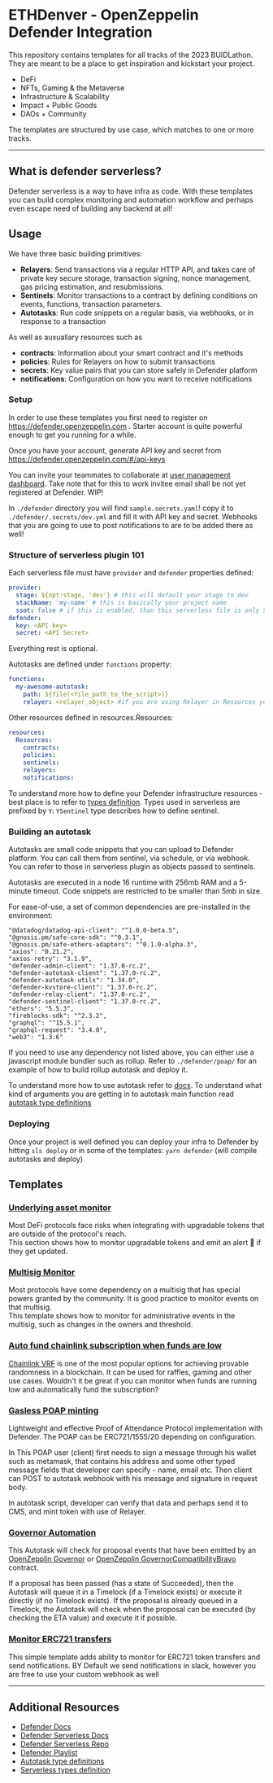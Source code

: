 # ETHDenver - OpenZeppelin Defender Integration

This repository contains templates for all tracks of the 2023 BUIDLathon. They are meant to be a place to get inspiration and kickstart your project. 

-   DeFi
-   NFTs, Gaming & the Metaverse
-   Infrastructure & Scalability
-   Impact + Public Goods
-   DAOs + Community

The templates are structured by use case, which matches to one or more tracks.

---
## What is defender serverless? 

Defender serverless is a way to have infra as code. With these templates you can build complex monitoring and automation workflow and perhaps even escape need of building any backend at all! 


## Usage

We have three basic building primitives:
 - **Relayers**: Send transactions via a regular HTTP API, and takes care of private key secure storage, transaction signing, nonce management, gas pricing estimation, and resubmissions. 
 - **Sentinels**: Monitor transactions to a contract by defining conditions on events, functions, transaction parameters.
 - **Autotasks**: Run code snippets on a regular basis, via webhooks, or in response to a transaction

As well as auxuallary resources such as 
 - **contracts**: Information about your smart contract and it's methods 
 - **policies**: Rules for Relayers on how to submit transactions
 - **secrets**: Key value pairs that you can store safely in Defender platform
 - **notifications**: Configuration on how you want to receive notifications 

### Setup
In order to use these templates you first need to register on https://defender.openzeppelin.com . Starter account is quite powerful enough to get you running for a while. 

Once you have your account, generate API key and secret from https://defender.openzeppelin.com/#/api-keys

You can invite your teammates to collaborate at [user management dashboard](https://defender.openzeppelin.com/#/user-roles). Take note that for this to work invitee email shall be not yet registered at Defender. WIP! 

In `./defender` directory you will find `sample.secrets.yaml`! copy it to `./defender/.secrets/dev.yml` and fill it with API key and secret. Webhooks that you are going to use to post notifications to are to be added there as well! 

### Structure of serverless plugin 101

Each serverless file must have `provider` and `defender` properties defined:
```yml
provider:
  stage: ${opt:stage, 'dev'} # this will default your stage to dev
  stackName: 'my-name' # this is basically your project name 
  ssot: false # if this is enabled, than this serverless file is only SingleSourceOfTruth and will override any other resources in account
defender:
  key: <API key>
  secret: <API Secret>
```
Everything rest is optional. 

Autotasks are defined under `functions` property:
```yml
functions:
  my-awesome-autotask:
    path: ${file(<file_path_to_the_script>)}
    relayer: <relayer_object> #if you are using Relayer in Resources you can import it here, see /defender/poap/serverless.yml for example

```
Other resources defined in resources.Resources:
```yml
resources:
  Resources:
    contracts:
    policies:
    sentinels:
    relayers:
    notifications:
```
To understand more how to define your Defender infrastructure resources - best place is to refer to [types definition](https://github.com/OpenZeppelin/defender-serverless/blob/main/src/types/index.ts).
Types used in serverless are prefixed by `Y`: `YSentinel` type describes how to define sentinel.  

### Building an autotask
Autotasks are small code snippets that you can upload to Defender platform. You can call them from sentinel, via schedule, or via webhook. You can refer to those in serverless plugin as objects passed to sentinels. 

Autotasks are executed in a node 16 runtime with 256mb RAM and a 5-minute timeout. Code snippets are restricted to be smaller than 5mb in size.

For ease-of-use, a set of common dependencies are pre-installed in the environment:
```
"@datadog/datadog-api-client": "^1.0.0-beta.5",
"@gnosis.pm/safe-core-sdk": "^0.3.1",
"@gnosis.pm/safe-ethers-adapters": "^0.1.0-alpha.3",
"axios": "0.21.2",
"axios-retry": "3.1.9",
"defender-admin-client": "1.37.0-rc.2",
"defender-autotask-client": "1.37.0-rc.2",
"defender-autotask-utils": "1.34.0",
"defender-kvstore-client": "1.37.0-rc.2",
"defender-relay-client": "1.37.0-rc.2",
"defender-sentinel-client": "1.37.0-rc.2",
"ethers": "5.5.3",
"fireblocks-sdk": "^2.3.2",
"graphql": "^15.5.1",
"graphql-request": "3.4.0",
"web3": "1.3.6"
```

If you need to use any dependency not listed above, you can either use a javascript module bundler such as rollup. Refer to `./defender/poap/` for an example of how to build rollup autotask and deploy it. 

To understand more how to use autotask refer to [docs](https://docs.openzeppelin.com/defender/autotasks). To understand what kind of arguments you are getting in to autotask main function read [autotask type definitions](https://github.com/OpenZeppelin/defender-client/blob/ebfb74c29a3cb6509d32919c7a9ff6bfba6f24eb/packages/autotask-utils/src/types.ts)


### Deploying 

Once your project is well defined you can deploy your infra to Defender by hitting `sls deploy` or in some of the templates: `yarn defender` (will compile autotasks and deploy)


## Templates
### [Underlying asset monitor](defender/underlying-upgradable-token/Readme.md)

Most DeFi protocols face risks when integrating with upgradable tokens that are outside of the protocol's reach.  
This section shows how to monitor upgradable tokens and emit an alert :rotating_light: if they get updated.

### [Multisig Monitor](defender/multisig-monitor/Readme.md)
Most protocols have some dependency on a multisig that has special powers granted by the community. It is good practice to monitor events on that multisig.  
This template shows how to monitor for administrative events in the multisig, such as changes in the owners and threshold.

### [Auto fund chainlink subscription when funds are low](defender/auto-fund-chainlink-subscription/Readme.md)
[Chainlink VRF](https://docs.chain.link/vrf/v2/introduction) is one of the most popular options for achieving provable randomness in a blockchain. It can be used for raffles, gaming and other use cases. Wouldn't it be great if you can monitor when funds are running low and automatically fund the subscription?  

### [Gasless POAP minting](defender/poap/README.md)
Lightweight and effective Proof of Attendance Protocol implementation with Defender. The POAP can be ERC721/1555/20 depending on configuration.

In This POAP user (client) first needs to sign a message through his wallet such as metamask, that contains his address and some other typed message fields that developer can specify - name, email etc. 
Then client can POST to autotask webhook with his message and signature in request body. 

In autotask script, developer can verify that data and perhaps send it to CMS, and mint token with use of Relayer.  

### [Governor Automation](defender/governor-automation/README.md)

This Autotask will check for proposal events that have been emitted by an [OpenZepplin Governor](https://docs.openzeppelin.com/contracts/4.x/api/governance) or [OpenZepplin GovernorCompatibilityBravo](https://docs.openzeppelin.com/contracts/4.x/api/governance#GovernorCompatibilityBravo) contract.

If a proposal has been passed (has a state of Succeeded), then the Autotask will queue it in a Timelock (if a Timelock exists) or execute it directly (if no Timelock exists). If the proposal is already queued in a Timelock, the Autotask will check when the proposal can be executed (by checking the ETA value) and execute it if possible.

### [Monitor ERC721 transfers](defender/monitor-erc721-transfers/README.md)
This simple template adds ability to monitor for ERC721 token transfers and send notifications.
BY Default we send notifications in slack, however you are free to use your custom webhook as well 



---
## Additional Resources

-   [Defender Docs](https://docs.openzeppelin.com/defender/)
-   [Defender Serverless Docs](https://docs.openzeppelin.com/defender/serverless-plugin)
-   [Defender Serverless Repo](https://github.com/OpenZeppelin/defender-serverless)
-   [Defender Playlist](https://www.youtube.com/playlist?list=PLdJRkA9gCKOMdqVKrkYKT6ulDwDVG6_Ya)
-   [Autotask type definitions](https://github.com/OpenZeppelin/defender-client/blob/ebfb74c29a3cb6509d32919c7a9ff6bfba6f24eb/packages/autotask-utils/src/types.ts)
-   [Serverless types definition](https://github.com/OpenZeppelin/defender-serverless/blob/main/src/types/index.ts)

